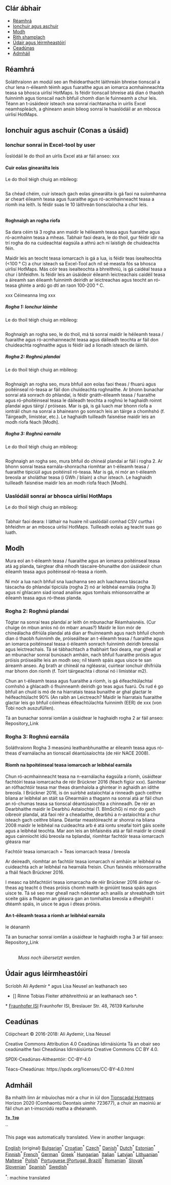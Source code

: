 <h2> Clár ábhair </h2><ul><li> <a href="#introduction">Réamhrá</a> </li><li> <a href="#inputs-and-outputs">Ionchuir agus aschuir</a> </li><li> <a href="#method">Modh</a> </li><li> <a href="#sample-run">Rith shamplach</a> </li><li> <a href="#authors-and-reviewers">Údair agus léirmheastóirí</a> </li><li> <a href="#license">Ceadúnas</a> </li><li> <a href="#acknowledgement">Admháil</a> </li></ul><h2> Réamhrá </h2><p> Soláthraíonn an modúl seo an fhéidearthacht láithreáin bhreise tionscail a chur lena n-éileamh téimh agus fuaraithe agus an iomarca acmhainneachta teasa sa bhosca uirlisí HotMaps. Is féidir tionscail bhreise atá dian ó thaobh fuinnimh agus tionscail nach bhfuil chomh dian le fuinneamh a chur leis. Téann an t-úsáideoir isteach sna sonraí riachtanacha in uirlis Excel neamhspleách, a ghineann ansin bileog sonraí le huaslódáil ar an mbosca uirlisí HotMaps. </p><h2> Ionchuir agus aschuir (Conas a úsáid) </h2><h3> Ionchur sonraí in Excel-tool by user </h3><p> Íoslódáil le do thoil an uirlis Excel atá ar fáil anseo: xxx </p><h4> Cuir eolas ginearálta leis </h4><p> Le do thoil téigh chuig an mbileog: <figure><img alt="" src="https://github.com/HotMaps/hotmaps_wiki/blob/master/Images/cm_add_industry_plant/General_information.PNG"/></figure></p><p> Sa chéad chéim, cuir isteach gach eolas ginearálta is gá faoi na suíomhanna ar cheart éileamh teasa agus fuaraithe agus ró-acmhainneacht teasa a ríomh ina leith. Is féidir suas le 10 láithreán tionsclaíocha a chur leis. </p><figure><img alt="" src="https://github.com/HotMaps/hotmaps_wiki/blob/master/Images/cm_add_industry_plant/General_information_Box.PNG"/></figure><h4> Roghnaigh an rogha ríofa </h4><p> Sa dara céim tá 3 rogha ann maidir le héileamh teasa agus fuaraithe agus ró-acmhainn teasa a mheas. Tabhair faoi deara, le do thoil, gur féidir idir na trí rogha do na cuideachtaí éagsúla a athrú ach ní laistigh de chuideachta féin. </p><p> Maidir leis an teocht teasa iomarcach is gá a lua, is féidir teas ísealteochta (&lt;100 ° C) a chur isteach sa Excel-Tool ach níl sé measta fós sa bhosca uirlisí HotMaps. Más cóir teas ísealteochta a bhreithniú, is gá caidéal teasa a chur i bhfeidhm. Is féidir leis an úsáideoir éileamh leictreachais caidéil teasa a áireamh san éileamh fuinnimh deiridh ar leictreachas agus teocht an ró-teasa ghinte a ardú go dtí an raon 100-200 ° C. </p><p> xxx Céimeanna Img xxx </p><h5> Rogha 1: Ionchur láimhe </h5><p> Le do thoil téigh chuig an mbileog: <figure><img alt="" src="https://github.com/HotMaps/hotmaps_wiki/blob/master/Images/cm_add_industry_plant/Option1.PNG"/></figure></p><p> Roghnaigh an rogha seo, le do thoil, má tá sonraí maidir le héileamh teasa / fuaraithe agus ró-acmhainneacht teasa agus dáileadh teochta ar fáil don chuideachta roghnaithe agus is féidir iad a líonadh isteach de láimh. </p><h5> Rogha 2: Roghnú plandaí </h5><p> Le do thoil téigh chuig an mbileog: <figure><img alt="" src="https://github.com/HotMaps/hotmaps_wiki/blob/master/Images/cm_add_industry_plant/Option2.PNG"/></figure></p><p> Roghnaigh an rogha seo, mura bhfuil aon eolas faoi theas / fhuarú agus poitéinseal ró-teasa ar fáil don chuideachta roghnaithe. Ar bhonn bunachar sonraí atá sonrach do phlandaí, is féidir gnáth-éileamh teasa / fuaraithe agus ró-phoitéinseal teasa le dáileadh teochta a roghnú le haghaidh roinnt plandaí agus táirgí / próiseas. Mar is gá, is gá luach mar bhonn ríofa a iontráil chun na sonraí a bhaineann go sonrach leis an táirge a chomhshó (f. Táirgeadh, limistéar, etc.). Le haghaidh tuilleadh faisnéise maidir leis an modh ríofa féach [Modh]. </p><h5> Rogha 3: Roghnú earnála </h5><p> Le do thoil téigh chuig an mbileog: <figure><img alt="" src="https://github.com/HotMaps/hotmaps_wiki/blob/master/Images/cm_add_industry_plant/Option3.PNG"/></figure></p><p> Roghnaigh an rogha seo, mura bhfuil do chineál plandaí ar fáil i rogha 2. Ar bhonn sonraí teasa earnála-shonracha ríomhtar an t-éileamh teasa / fuaraithe tipiciúil agus poitéinsil ró-teasa. Mar is gá, ní mór an t-éileamh breosla ar sholáthar teasa (i GWh / bliain) a chur isteach. Le haghaidh tuilleadh faisnéise maidir leis an modh ríofa féach [Modh]. </p><h3> Uaslódáil sonraí ar bhosca uirlisí HotMaps </h3><p> Le do thoil téigh chuig an mbileog: <figure><img alt="" src="https://github.com/HotMaps/hotmaps_wiki/blob/master/Images/cm_add_industry_plant/Data_Import.PNG"/></figure></p><p> Tabhair faoi deara: I láthair na huaire níl uaslódáil comhad CSV curtha i bhfeidhm ar an mbosca uirlisí HotMaps. Tuilleadh eolais ag teacht suas go luath. </p><h2> Modh </h2><p> Mura eol an t-éileamh teasa / fuaraithe agus an iomarca poitéinseal teasa atá ag planda, tairgtear dhá mhodh táscaire-bhunaithe don úsáideoir chun éileamh teasa agus poitéinseal ró-teasa a ríomh. </p><p> Ní mór a lua nach bhfuil sna luachanna seo ach luachanna táscacha táscacha do phlandaí tipiciúla (rogha 2) nó ar leibhéal earnála (rogha 3) agus ní ghlacann siad ionad anailíse agus tomhais mhionsonraithe ar éileamh teasa agus ró-theas planda. </p><h3> Rogha 2: Roghnú plandaí </h3><p> Tógtar na sonraí teas plandaí ar leith ón mbunachar Réamhaisnéis. (Cur chuige ón mbun aníos nó ón mbarr anuas?) Maidir le líon mór de chineálacha difriúla plandaí atá dian ar fhuinneamh agus nach bhfuil chomh dian ó thaobh fuinnimh de, próiseáiltear an t-éileamh teasa / fuaraithe agus an iomarca poitéinseal teasa ó éileamh sonrach fuinnimh deiridh breoslaí agus leictreachais. Tá sé tábhachtach a thabhairt faoi deara, mar gheall ar an mbunachar sonraí bunúsach amháin, nach bhfuil fuaraithe próisis agus próisis próiseáilte leis an modh seo; níl téamh spáis agus uisce te san áireamh anseo. Ag brath ar chineál na ngléasraí, cuirtear ionchuir dhifriúla mar bhonn don ríomh (f. Toirt táirgeachta i dtonaí nó i limistéar m2). </p><p> Chun an t-éileamh teasa agus fuaraithe a ríomh, is gá éifeachtúlachtaí comhshó a ghlacadh ó fhuinneamh deiridh go teas agus fuarú. Ós rud é go bhfuil an chuid is mó de na hiarratais teasa bunaithe ar ghal glactar le héifeachtúlacht 90% (An raibh an Leictreach? Maidir le hiarratais fuaraithe glactar leis go bhfuil cóimheas éifeachtúlachta fuinnimh (EER) de xxx (von Tobi noch auszufüllen). </p><p> Tá an bunachar sonraí iomlán a úsáidtear le haghaidh rogha 2 ar fáil anseo: Repository_Link </p><h3> Rogha 3: Roghnú earnála </h3><p> Soláthraíonn Rogha 3 measúnú leathanbhunaithe ar éileamh teasa agus ró-theas d&#39;earnálacha an tionscail déantúsaíochta (de réir NACE 2008). </p><h4> Ríomh na bpoitéinseal teasa iomarcach ar leibhéal earnála </h4><p> Chun ró-acmhainneacht teasa na n-earnálacha éagsúla a ríomh, úsáidtear fachtóirí teasa iomarcacha de réir Brückner 2016 (féach figiúr xxx). Sainítear an rófhachtóir teasa mar theas dramhaíola a ghintear in aghaidh an ídithe breosla. I Brückner 2016, is ón suirbhé astaíochtaí a rinneadh gach ceithre bliana ar leibhéal an stáit sa Ghearmáin a thagann na sonraí atá ar fáil chun an ró-chumas teasa sa tionscal déantúsaíochta a chinneadh. De réir an Dearbhaithe maidir le Dearbhú Astaíochtaí (1. BImSchG) ní mór do gach oibreoir plandaí, atá faoi réir a cheadaithe, dearbhú a n-astaíochtaí a chur isteach gach ceithre bliana. Déantar meastóireacht ar shonraí na bliana 2008 maidir le leibhéal na cuideachta arb é atá iontu sreafaí toirt gáis sceite agus a leibhéal teochta. Mar aon leis an bhfaisnéis atá ar fáil maidir le cineál agus cainníocht ídiú breosla na bplandaí, ríomhtar fachtóir teasa iomarcach gléasra mar </p><p> Fachtóir teasa iomarcach = Teas iomarcach teasa / breosla </p><p> Ar deireadh, ríomhtar an fachtóir teasa iomarcach ní amháin ar leibhéal na cuideachta ach ar leibhéal na hearnála freisin. Chun faisnéis mhionsonraithe a fháil féach Brückner 2016. </p><p> I measc na bhfachtóirí teasa iomarcacha de réir Brückner 2016 áirítear ró-theas ag teacht ó theas próisis chomh maith le giniúint teasa spáis agus uisce te. Tá sé seo mar gheall nach ndéantar ach anailís ar shreabhadh toirt sceite gáis a fhágann an gléasra gan an tomhaltas breosla a dheighilt i dtéamh spáis, in uisce te agus i dteas próisis. </p><h4> An t-éileamh teasa a ríomh ar leibhéal earnála </h4><p> le déanamh </p><p> Tá an bunachar sonraí iomlán a úsáidtear le haghaidh rogha 3 ar fáil anseo: Repository_Link </p><figure><img alt="" src="https://github.com/HotMaps/hotmaps_wiki/blob/master/Images/cm_add_industry_plant/Factors.PNG"/><figcaption> <i><br/> Muss noch übersetzt werden.</i> </figcaption></figure><h2> Údair agus léirmheastóirí </h2><p> Scríobh Ali Aydemir * agus Lisa Neusel an leathanach seo </p><ul><li> [] Rinne Tobias Fleiter athbhreithniú ar an leathanach seo *. </li></ul><p> * <a href="https://isi.fraunhofer.de/">Fraunhofer ISI</a> Fraunhofer ISI, Breslauer Str. 48, 76139 Karlsruhe </p><h2> Ceadúnas </h2><p> Cóipcheart © 2016-2018: Ali Aydemir, Lisa Neusel </p><p> Creative Commons Attribution 4.0 Ceadúnas Idirnáisiúnta Tá an obair seo ceadúnaithe faoi Cheadúnas Idirnáisiúnta Creative Commons CC BY 4.0. </p><p> SPDX-Ceadúnas-Aitheantóir: CC-BY-4.0 </p><p> Téacs-Cheadúnas: https://spdx.org/licenses/CC-BY-4.0.html </p><h2> Admháil </h2><p> Ba mhaith linn ár mbuíochas mór a chur in iúl don <a href="https://www.hotmaps-project.eu">Tionscadal Hotmaps</a> Horizon 2020 (Comhaontú Deontais uimhir 723677), a chuir an maoiniú ar fáil chun an t-imscrúdú reatha a dhéanamh. </p><p><ins> <code><strong><a href="#table-of-contents">To Top</a></strong></code> </ins> </p><p> `` </p>

This page was automatically translated. View in another language:

[English](../en/CM-Add-industry-plant.md) (original) [Bulgarian](../bg/CM-Add-industry-plant.md)<sup>\*</sup> [Croatian](../hr/CM-Add-industry-plant.md)<sup>\*</sup> [Czech](../cs/CM-Add-industry-plant.md)<sup>\*</sup> [Danish](../da/CM-Add-industry-plant.md)<sup>\*</sup> [Dutch](../nl/CM-Add-industry-plant.md)<sup>\*</sup> [Estonian](../et/CM-Add-industry-plant.md)<sup>\*</sup> [Finnish](../fi/CM-Add-industry-plant.md)<sup>\*</sup> [French](../fr/CM-Add-industry-plant.md)<sup>\*</sup> [German](../de/CM-Add-industry-plant.md)<sup>\*</sup> [Greek](../el/CM-Add-industry-plant.md)<sup>\*</sup> [Hungarian](../hu/CM-Add-industry-plant.md)<sup>\*</sup>  [Italian](../it/CM-Add-industry-plant.md)<sup>\*</sup> [Latvian](../lv/CM-Add-industry-plant.md)<sup>\*</sup> [Lithuanian](../lt/CM-Add-industry-plant.md)<sup>\*</sup> [Maltese](../mt/CM-Add-industry-plant.md)<sup>\*</sup> [Polish](../pl/CM-Add-industry-plant.md)<sup>\*</sup> [Portuguese (Portugal, Brazil)](../pt/CM-Add-industry-plant.md)<sup>\*</sup> [Romanian](../ro/CM-Add-industry-plant.md)<sup>\*</sup> [Slovak](../sk/CM-Add-industry-plant.md)<sup>\*</sup> [Slovenian](../sl/CM-Add-industry-plant.md)<sup>\*</sup> [Spanish](../es/CM-Add-industry-plant.md)<sup>\*</sup> [Swedish](../sv/CM-Add-industry-plant.md)<sup>\*</sup> 

<sup>\*</sup>: machine translated
